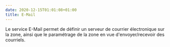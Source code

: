 ```yaml
---
date: 2020-12-15T01:01:08+01:00
title: E-Mail
---
```


Le service E-Mail permet de définir un serveur de courrier électronique sur la zone, ainsi que le paramétrage de la zone en vue d'envoyer/recevoir des courriels.
